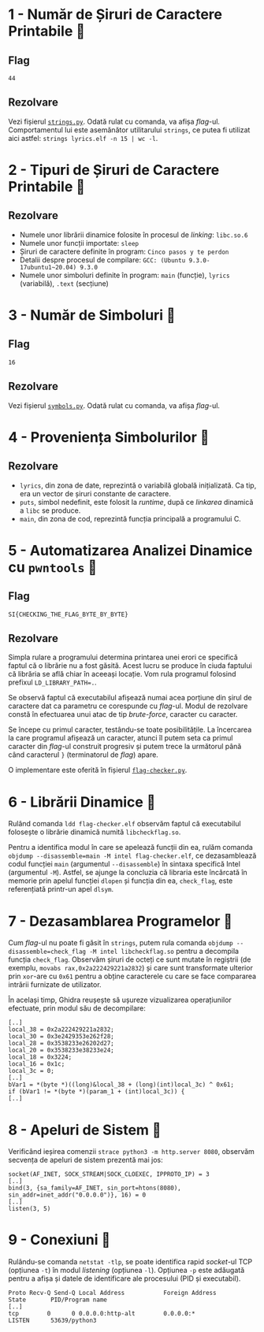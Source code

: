 # 1 - Număr de Șiruri de Caractere Printabile 🏁

## Flag

`44`

## Rezolvare

Vezi fișierul [`strings.py`](strings.py). Odată rulat cu comanda, va afișa *flag*-ul. Comportamentul lui este asemănător utilitarului `strings`, ce putea fi utilizat aici astfel: `strings lyrics.elf -n 15 | wc -l`.

# 2 - Tipuri de Șiruri de Caractere Printabile 💁

## Rezolvare

- Numele unor librării dinamice folosite în procesul de *linking*: `libc.so.6`
- Numele unor funcții importate: `sleep`
- Șiruri de caractere definite în program: `Cinco pasos y te perdon`
- Detalii despre procesul de compilare: `GCC: (Ubuntu 9.3.0-17ubuntu1~20.04) 9.3.0`
- Numele unor simboluri definite în program: `main` (funcție), `lyrics` (variabilă), `.text` (secțiune)

# 3 - Număr de Simboluri 🏁

## Flag

`16`

## Rezolvare

Vezi fișierul [`symbols.py`](symbols.py). Odată rulat cu comanda, va afișa *flag*-ul.

# 4 - Proveniența Simbolurilor 💁

## Rezolvare

- `lyrics`, din zona de date, reprezintă o variabilă globală inițializată. Ca tip, era un vector de șiruri constante de caractere.
- `puts`, simbol nedefinit, este folosit la *runtime*, după ce *linkarea* dinamică a `libc` se produce.
- `main`, din zona de cod, reprezintă funcția principală a programului C.

# 5 - Automatizarea Analizei Dinamice cu `pwntools` 🏁

## Flag

`SI{CHECKING_THE_FLAG_BYTE_BY_BYTE}`

## Rezolvare

Simpla rulare a programului determina printarea unei erori ce specifică faptul că o librărie nu a fost găsită. Acest lucru se produce în ciuda faptului că librăria se află chiar în aceeași locație. Vom rula programul folosind prefixul `LD_LIBRARY_PATH=.`.

Se observă faptul că executabilul afișează numai acea porțiune din șirul de caractere dat ca parametru ce corespunde cu *flag*-ul. Modul de rezolvare constă în efectuarea unui atac de tip *brute-force*, caracter cu caracter.

Se începe cu primul caracter, testându-se toate posibilitățile. La încercarea la care programul afișează un caracter, atunci îl putem seta ca primul caracter din *flag*-ul construit progresiv și putem trece la următorul până când caracterul `}` (terminatorul de *flag*) apare.

O implementare este oferită în fișierul [`flag-checker.py`](flag-checker.py).

# 6 - Librării Dinamice 💁

Rulând comanda `ldd flag-checker.elf` observăm faptul că executabilul folosește o librărie dinamică numită `libcheckflag.so`.

Pentru a identifica modul în care se apelează funcții din ea, rulăm comanda `objdump --disassemble=main -M intel flag-checker.elf`, ce dezasamblează codul funcției `main` (argumentul `--disassemble`) în sintaxa specifică Intel (argumentul `-M`). Astfel, se ajunge la concluzia că libraria este încărcată în memorie prin apelul funcției `dlopen` și funcția din ea, `check_flag`, este referențiată printr-un apel `dlsym`.

# 7 - Dezasamblarea Programelor 💁

Cum *flag*-ul nu poate fi găsit în `strings`, putem rula comanda `objdump --disassemble=check_flag -M intel libcheckflag.so` pentru a decompila funcția `check_flag`. Observăm șiruri de octeți ce sunt mutate în regiștrii (de exemplu, `movabs rax,0x2a222429221a2832`) și care sunt transformate ulterior prin `xor`-are cu `0x61` pentru a obține caracterele cu care se face compararea intrării furnizate de utilizator.

În același timp, Ghidra reușește să ușureze vizualizarea operațiunilor efectuate, prin modul său de decompilare:

```
[..]
local_38 = 0x2a222429221a2832;
local_30 = 0x3e2429353e262f28;
local_28 = 0x3538233e26202d27;
local_20 = 0x3538233e38233e24;
local_18 = 0x3224;
local_16 = 0x1c;
local_3c = 0;
[..]
bVar1 = *(byte *)((long)&local_38 + (long)(int)local_3c) ^ 0x61;
if (bVar1 != *(byte *)(param_1 + (int)local_3c)) {
[..]
```

# 8 - Apeluri de Sistem 💁

Verificând ieșirea comenzii `strace python3 -m http.server 8080`, observăm secvența de apeluri de sistem prezentă mai jos:

```
socket(AF_INET, SOCK_STREAM|SOCK_CLOEXEC, IPPROTO_IP) = 3
[..]
bind(3, {sa_family=AF_INET, sin_port=htons(8080), sin_addr=inet_addr("0.0.0.0")}, 16) = 0
[..]
listen(3, 5)
```

# 9 - Conexiuni 💁

Rulându-se comanda `netstat -tlp`, se poate identifica rapid *socket*-ul TCP (opțiunea `-t`) în modul *listening* (opțiunea `-l`). Opțiunea `-p` este adăugată pentru a afișa și datele de identificare ale procesului (PID și executabil).

```
Proto Recv-Q Send-Q Local Address           Foreign Address         State       PID/Program name    
[..]
tcp        0      0 0.0.0.0:http-alt        0.0.0.0:*               LISTEN      53639/python3
```